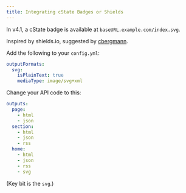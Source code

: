```yaml
---
title: Integrating cState Badges or Shields
---
```


In v4.1, a cState badge is available at `baseURL.example.com/index.svg`.

Inspired by shields.io, suggested by [cbergmann](https://github.com/cstate/cstate/issues/91).

Add the following to your `config.yml`:

```yaml
outputFormats:
  svg:
    isPlainText: true
    mediaType: image/svg+xml
```

Change your API code to this:

```yaml
outputs:
  page:
    - html
    - json
  section:
    - html
    - json
    - rss
  home:
    - html
    - json
    - rss
    - svg
```

(Key bit is the `svg`.)